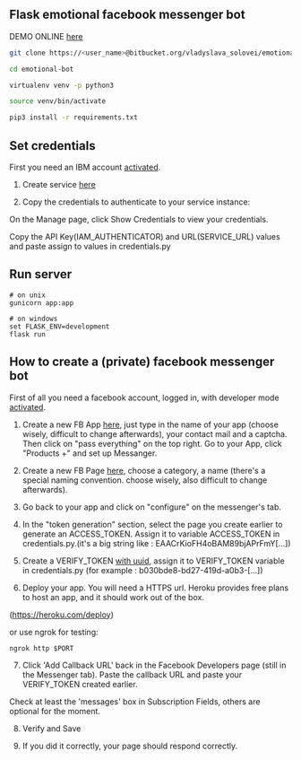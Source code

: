 ## Flask emotional facebook messenger bot

DEMO ONLINE [here](https://www.facebook.com/Emotional-Chatbot-114919856903555/)


```bash
git clone https://<user_name>@bitbucket.org/vladyslava_solovei/emotional-bot.git

cd emotional-bot

virtualenv venv -p python3

source venv/bin/activate

pip3 install -r requirements.txt
```


## Set credentials

First you need an IBM account [activated](https://cloud.ibm.com/).



1. Create service [here](https://cloud.ibm.com/catalog/services/tone-analyzer)

2. Copy the credentials to authenticate to your service instance:

On the Manage page, click Show Credentials to view your credentials.

Copy the API Key(IAM_AUTHENTICATOR) and URL(SERVICE_URL) values and paste assign to values in credentials.py



## Run server


```
# on unix
gunicorn app:app

# on windows
set FLASK_ENV=development
flask run
```



## How to create a (private) facebook messenger bot



First of all you need a facebook account, logged in, with developer mode [activated](https://developers.facebook.com/).



1. Create a new FB App [here](https://developers.facebook.com/quickstarts/?platform=web), just type in the name of your app (choose wisely, difficult to change afterwards), your contact mail and a captcha. Then click on "pass everything" on the top right. Go to your App, click "Products +" and set up Messanger.



2. Create a new FB Page [here](https://www.facebook.com/pages/create), choose a category, a name (there's a special naming convention. choose wisely, also difficult to change afterwards).



3. Go back to your app and click on "configure" on the messenger's tab.



4. In the "token generation" section, select the page you create earlier to generate an ACCESS_TOKEN. Assign it to variable ACCESS_TOKEN in credentials.py.(it's a big string like : EAACrKioFH4oBAM89bjAPrFmY[...])



5. Create a VERIFY_TOKEN [with uuid](https://www.uuidgenerator.net/version4), assign it to VERIFY_TOKEN variable in credentials.py (for example : b030bde8-bd27-419d-a0b3-[...])



6. Deploy your app. You will need a HTTPS url. Heroku provides free plans to host an app, and it should work out of the box.



(https://heroku.com/deploy)



or use ngrok for testing:


```
ngrok http $PORT
```


7. Click 'Add Callback URL' back in the Facebook Developers page (still in the Messenger tab). Paste the callback URL and paste your VERIFY_TOKEN created earlier.



Check at least the 'messages' box in Subscription Fields, others are optional for the moment.



8. Verify and Save



9. If you did it correctly, your page should respond correctly.